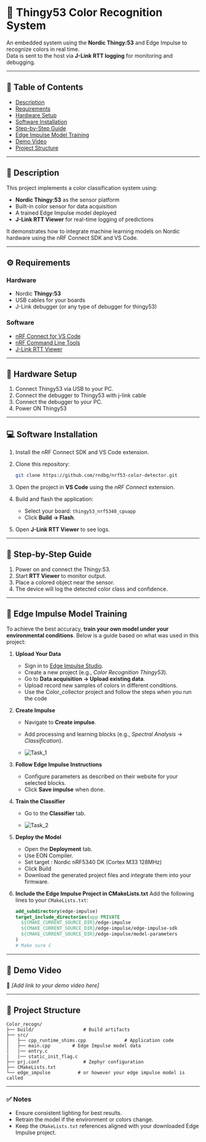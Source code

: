 # 🎨 Thingy53 Color Recognition System

An embedded system using the **Nordic Thingy:53** and Edge Impulse to recognize colors in real time.  
Data is sent to the host via **J-Link RTT logging** for monitoring and debugging.

---

## 📌 Table of Contents
- [Description](#description)
- [Requirements](#requirements)
- [Hardware Setup](#hardware-setup)
- [Software Installation](#software-installation)
- [Step-by-Step Guide](#step-by-step-guide)
- [Edge Impulse Model Training](#edge-impulse-model-training)
- [Demo Video](#demo-video)
- [Project Structure](#project-structure)
---

## 🧾 Description
This project implements a color classification system using:
- **Nordic Thingy:53** as the sensor platform  
- Built-in color sensor for data acquisition  
- A trained Edge Impulse model deployed 
- **J-Link RTT Viewer** for real-time logging of predictions

It demonstrates how to integrate machine learning models on Nordic hardware using the nRF Connect SDK and VS Code.

---

## ⚙️ Requirements

### Hardware
- Nordic **Thingy:53**
- USB cables for your boards
- J-Link debugger (or any type of debugger for thingy53)

### Software
- [nRF Connect for VS Code](https://marketplace.visualstudio.com/items?itemName=nordic-semiconductor.nrf-connect)
- [nRF Command Line Tools](https://www.nordicsemi.com/Products/Development-tools/nrf-command-line-tools)
- [J-Link RTT Viewer](https://www.segger.com/products/debug-probes/j-link/tools/rtt-viewer/)

---

## 🔧 Hardware Setup
1. Connect Thingy53 via USB to your PC.
2. Connect the debugger to Thingy53 with j-link cable
3. Connect the debugger to your PC.
4. Power ON Thingy53

---

## 💻 Software Installation
1. Install the nRF Connect SDK and VS Code extension.
2. Clone this repository:
   ```bash
   git clone https://github.com/rndbg/nrf53-color-detector.git
   ```
3. Open the project in **VS Code** using the *nRF Connect* extension.
4. Build and flash the application:
   - Select your board: `thingy53_nrf5340_cpuapp`
   - Click **Build → Flash**.

5. Open **J-Link RTT Viewer** to see logs.

---

## 🚀 Step-by-Step Guide
1. Power on and connect the Thingy:53.
2. Start **RTT Viewer** to monitor output.
3. Place a colored object near the sensor.
4. The device will log the detected color class and confidence.

---

## 🧠 Edge Impulse Model Training
To achieve the best accuracy, **train your own model under your environmental conditions**. Below is a guide based on what was used in this project:

1. **Upload Your Data**
   - Sign in to [Edge Impulse Studio](https://studio.edgeimpulse.com/).
   - Create a new project (e.g., *Color Recognition Thingy53*).
   - Go to **Data acquisition → Upload existing data**.
   - Upload record new samples of colors in different conditions.
   - Use the Color_collector project and follow the steps when you run the code

2. **Create Impulse**
   - Navigate to **Create impulse**.
   - Add processing and learning blocks (e.g., *Spectral Analysis* → *Classification*).

   - ![Task_1](https://imgur.com/yhrxd4r.png)

3. **Follow Edge Impulse Instructions**
   - Configure parameters as described on their website for your selected blocks.
   - Click **Save impulse** when done.

4. **Train the Classifier**
   - Go to the **Classifier** tab.

   - ![Task_2](https://imgur.com/19gts6E.png)

5. **Deploy the Model**
   - Open the **Deployment** tab.
   - Use EON Compiler.
   - Set target : Nordic nRF5340 DK (Cortex M33 128MHz)
   - Click Build
   - Download the generated project files and integrate them into your firmware.

6. **Include the Edge Impulse Project in CMakeLists.txt**
   Add the following lines to your `CMakeLists.txt`:
   ```cmake
   add_subdirectory(edge-impulse)
   target_include_directories(app PRIVATE
     ${CMAKE_CURRENT_SOURCE_DIR}/edge-impulse
     ${CMAKE_CURRENT_SOURCE_DIR}/edge-impulse/edge-impulse-sdk
     ${CMAKE_CURRENT_SOURCE_DIR}/edge-impulse/model-parameters
   )
   # Make sure C
   ```

---

## 🎥 Demo Video
📌 *[Add link to your demo video here]*

---

## 📂 Project Structure
```
Color_recogn/
├── build/                  # Build artifacts
├── src/
│   ├── cpp_runtime_shims.cpp              # Application code
│   ├── main.cpp        # Edge Impulse model data
│   |── entry.c
|   |── static_init_flag.c 
├── prj.conf                # Zephyr configuration
├── CMakeLists.txt
└── edge_impulse          # or however your edge impulse model is called
```

---


### ✅ Notes
- Ensure consistent lighting for best results.
- Retrain the model if the environment or colors change.
- Keep the `CMakeLists.txt` references aligned with your downloaded Edge Impulse project.
